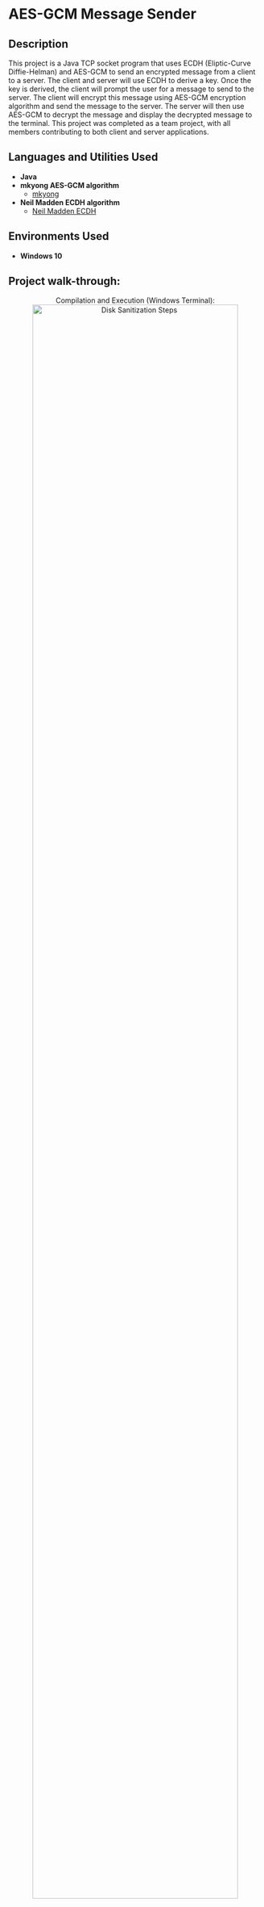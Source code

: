 <h1>AES-GCM Message Sender</h1>


<h2>Description</h2>
This project is a Java TCP socket program that uses ECDH (Eliptic-Curve Diffie-Helman) and AES-GCM to send an encrypted message from a client to a server. The client and server will use ECDH to derive a key. Once the key is derived, the client  will prompt the user for a message to send to the server. The client will encrypt this message using AES-GCM encryption algorithm and send the message to the server. The server will then use AES-GCM to decrypt the message and display the decrypted message to the terminal. This project was completed as a team project, with all members contributing to both client and server applications. 
<br />


<h2>Languages and Utilities Used</h2>

- <b>Java</b> 
- <b> mkyong AES-GCM algorithm </b>
  - [mkyong](https://github.com/mkyong/core-java/tree/master/java-crypto/src/main/java/com/mkyong/crypto)
- <b> Neil Madden ECDH algorithm </b>
  - [Neil Madden ECDH](https://neilmadden.blog/2016/05/20/ephemeral-elliptic-curve-diffie-hellman-key-agreement-in-java/#more-2269)

<h2>Environments Used </h2>

- <b>Windows 10</b>

<h2>Project walk-through:</h2>
<p align="center">
  Compilation and Execution (Windows Terminal): <br/>
  <img src="https://imgur.com/cuv1jwO.png" height="90%" width="90%" alt="Disk Sanitization Steps"/>
  <br />
  <br />
  Enter User input:
  <img src="https://imgur.com/DROXoVu.png" height="90%" width="90%" alt="Disk Sanitization Steps"/>
</p>

